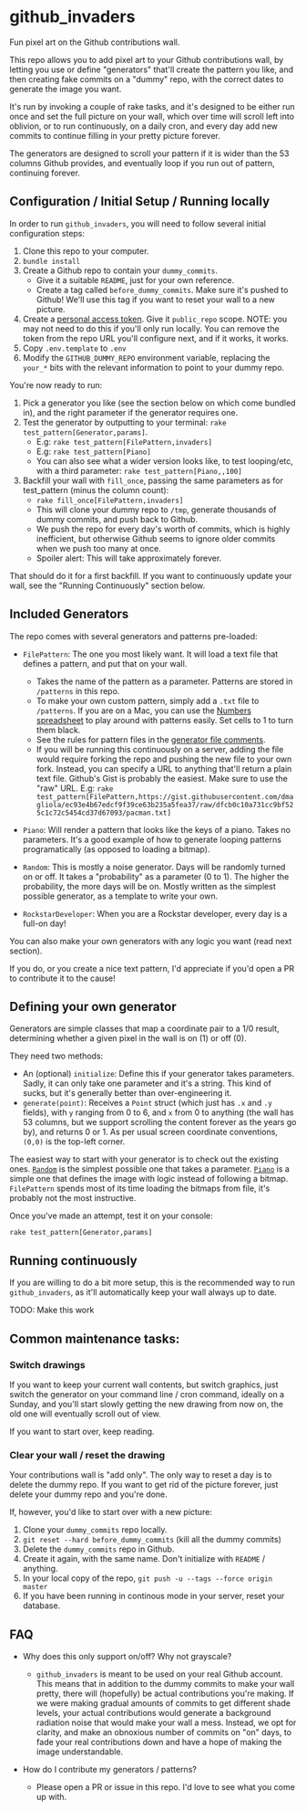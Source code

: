 # github_invaders

Fun pixel art on the Github contributions wall.

This repo allows you to add pixel art to your Github contributions wall, by letting
you use or define "generators" that'll create the pattern you like, and then creating 
fake commits on a "dummy" repo, with the correct dates to generate the image you want.

It's run by invoking a couple of rake tasks, and it's designed to be either run once 
and set the full picture on your wall, which over time will scroll left into oblivion,
or to run continuously, on a daily cron, and every day add new commits to continue
filling in your pretty picture forever.

The generators are designed to scroll your pattern if it is wider than the 53 columns
Github provides, and eventually loop if you run out of pattern, continuing forever.


## Configuration / Initial Setup / Running locally

In order to run `github_invaders`, you will need to follow several initial 
configuration steps:

1. Clone this repo to your computer.
1. `bundle install`
1. Create a Github repo to contain your `dummy_commits`. 
    - Give it a suitable `README`, just for your own reference.
    - Create a tag called `before_dummy_commits`. Make sure it's pushed to Github!
      We'll use this tag if you want to reset your wall to a new picture.
1. Create a [personal access token](https://github.com/settings/tokens).
    Give it `public_repo` scope.
    NOTE: you may not need to do this if you'll only run locally. You can remove 
    the token from the repo URL you'll configure next, and if it works, it works.  
1. Copy `.env.template` to `.env`
1. Modify the `GITHUB_DUMMY_REPO` environment variable, replacing the `your_*` bits
    with the relevant information to point to your dummy repo.
    
You're now ready to run:

1. Pick a generator you like (see the section below on which come bundled in), and 
   the right parameter if the generator requires one.
1. Test the generator by outputting to your terminal: `rake test_pattern[Generator,params]`.
    - E.g: `rake test_pattern[FilePattern,invaders]`
    - E.g: `rake test_pattern[Piano]`
    - You can also see what a wider version looks like, to test looping/etc, with a third parameter: 
    `rake test_pattern[Piano,,100]`
1. Backfill your wall with `fill_once`, passing the same parameters as for test_pattern (minus the column count):
    - `rake fill_once[FilePattern,invaders]`
    - This will clone your dummy repo to `/tmp`, generate thousands of dummy commits, and push back to Github.
    - We push the repo for every day's worth of commits, which is highly inefficient, but otherwise Github seems 
      to ignore older commits when we push too many at once.
    - Spoiler alert: This will take approximately forever.

That should do it for a first backfill.
If you want to continuously update your wall, see the "Running Continuously" section below.


## Included Generators

The repo comes with several generators and patterns pre-loaded: 

- `FilePattern`: The one you most likely want. It will load a text file that defines a pattern, 
    and put that on your wall.
  - Takes the name of the pattern as a parameter. Patterns are stored in `/patterns` in this repo.
  - To make your own custom pattern, simply add a `.txt` file to `/patterns`.
    If you are on a Mac, you can use the [Numbers spreadsheet](pixel_patterns.numbers) to play around
    with patterns easily. Set cells to 1 to turn them black. 
  - See the rules for pattern files in the [generator file comments](lib/pattern_generators/file_pattern.rb).
  - If you will be running this continuously on a server, adding the file would require forking the repo and pushing
    the new file to your own fork. Instead, you can specify a URL to anything that'll return a plain text
    file. Github's Gist is probably the easiest. Make sure to use the "raw" URL.
    E.g: `rake test_pattern[FilePattern,https://gist.githubusercontent.com/dmagliola/ec93e4b67edcf9f39ce63b235a5fea37/raw/dfcb0c10a731cc9bf525c1c72c5454cd37d67093/pacman.txt]`  
    
- `Piano`: Will render a pattern that looks like the keys of a piano. Takes no parameters.
  It's a good example of how to generate looping patterns programatically (as opposed to loading a bitmap).
  
- `Random`: This is mostly a noise generator. Days will be randomly turned on or off.
  It takes a "probability" as a parameter (0 to 1). The higher the probability, the more days will be on.
  Mostly written as the simplest possible generator, as a template to write your own. 

- `RockstarDeveloper`: When you are a Rockstar developer, every day is a full-on day!

You can also make your own generators with any logic you want (read next section).
 
If you do, or you create a nice text pattern, I'd appreciate if you'd open a PR to contribute it to the cause! 


## Defining your own generator

Generators are simple classes that map a coordinate pair to a 1/0 result, determining whether
a given pixel in the wall is on (1) or off (0).

They need two methods:

- An (optional) `initialize`: Define this if your generator takes parameters. Sadly, it can only take one 
  parameter and it's a string. This kind of sucks, but it's generally better than over-engineering it.
- `generate(point)`: Receives a `Point` struct (which just has `.x` and `.y` fields), with `y` ranging 
  from 0 to 6, and `x` from 0 to anything (the wall has 53 columns, but we support scrolling the content
  forever as the years go by), and returns 0 or 1.
  As per usual screen coordinate conventions, `(0,0)` is the top-left corner.
  
The easiest way to start with your generator is to check out the existing ones. 
[`Random`](lib/pattern_generators/rockstar.rb) is the simplest possible one that takes a parameter. 
[`Piano`](lib/pattern_generators/piano.rb) is a simple one that defines the image with logic instead of
following a bitmap.
`FilePattern` spends most of its time loading the bitmaps from file, it's probably not the most instructive.

Once you've made an attempt, test it on your console:

`rake test_pattern[Generator,params]`


## Running continuously

If you are willing to do a bit more setup, this is the recommended way to run `github_invaders`, 
as it'll automatically keep your wall always up to date.

TODO: Make this work 


## Common maintenance tasks:

### Switch drawings

If you want to keep your current wall contents, but switch graphics, just switch the generator
on your command line / cron command, ideally on a Sunday, and you'll start slowly getting the 
new drawing from now on, the old one will eventually scroll out of view.  

If you want to start over, keep reading.

### Clear your wall / reset the drawing

Your contributions wall is "add only". The only way to reset a day is to delete the dummy repo.
If you want to get rid of the picture forever, just delete your dummy repo and you're done.

If, however, you'd like to start over with a new picture: 

1. Clone your `dummy_commits` repo locally.
1. `git reset --hard before_dummy_commits` (kill all the dummy commits)
1. Delete the `dummy_commits` repo in Github.
1. Create it again, with the same name. Don't initialize with `README` / anything.
1. In your local copy of the repo, `git push -u --tags --force origin master`
1. If you have been running in continous mode in your server, reset your database.


## FAQ

- Why does this only support on/off? Why not grayscale?
    - `github_invaders` is meant to be used on your real Github account. This means
      that in addition to the dummy commits to make your wall pretty, there will 
      (hopefully) be actual contributions you're making. If we were making gradual
      amounts of commits to get different shade levels, your actual contributions 
      would generate a background radiation noise that would make your wall a mess.
      Instead, we opt for clarity, and make an obnoxious number of commits on "on"
      days, to fade your real contributions down and have a hope of making the image
      understandable.
 
 - How do I contribute my generators / patterns?
    - Please open a PR or issue in this repo. I'd love to see what you come up with.
      
